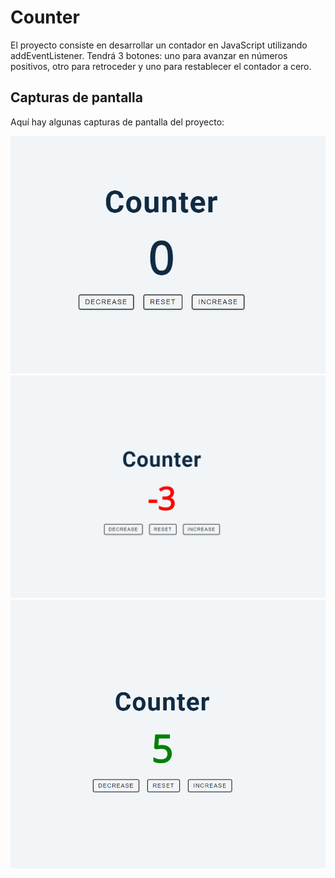 # Counter

El proyecto consiste en desarrollar un contador en JavaScript utilizando addEventListener. Tendrá 3 botones: uno para avanzar en números positivos, otro para retroceder y uno para restablecer el contador a cero.

## Capturas de pantalla

Aquí hay algunas capturas de pantalla del proyecto:

![Captura de pantalla 1](./resources/counter.png)
![Captura de pantalla 2](./resources/decrease.png)
![Captura de pantalla 3](./resources/increase.png)

